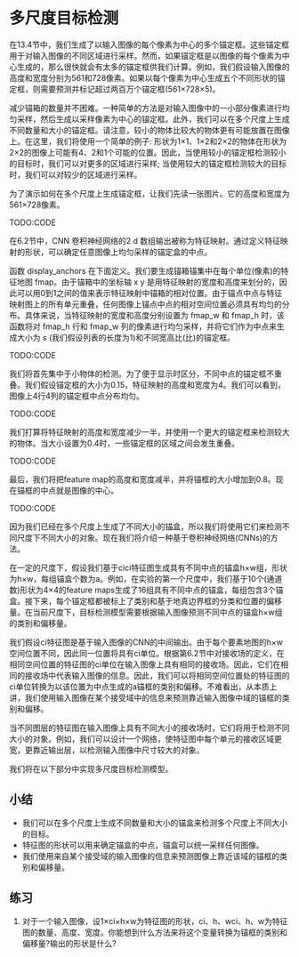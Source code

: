 

<!--
 * @version:
 * @Author:  StevenJokess https://github.com/StevenJokess
 * @Date: 2020-07-30 18:35:09
 * @LastEditors:  StevenJokess https://github.com/StevenJokess
 * @LastEditTime: 2020-09-19 14:47:54
 * @Description:MT, improve
 * @TODO::
 * @Reference:http://preview.d2l.ai/d2l-en/master/chapter_computer-vision/multiscale-object-detection.html
-->

# 多尺度目标检测

在13.4节中，我们生成了以输入图像的每个像素为中心的多个锚定框。这些锚定框用于对输入图像的不同区域进行采样。然而，如果锚定框是以图像的每个像素为中心生成的，那么很快就会有太多的锚定框供我们计算。例如，我们假设输入图像的高度和宽度分别为561和728像素。如果以每个像素为中心生成五个不同形状的锚定框，则需要预测并标记超过两百万个锚定框(561×728×5)。

减少锚箱的数量并不困难。一种简单的方法是对输入图像中的一小部分像素进行均匀采样，然后生成以采样像素为中心的锚定框。此外，我们可以在多个尺度上生成不同数量和大小的锚定框。请注意，较小的物体比较大的物体更有可能放置在图像上。在这里，我们将使用一个简单的例子: 形状为1×1、1×2和2×2的物体在形状为2×2的图像上可能有4、2和1个可能的位置。因此，当使用较小的锚定框检测较小的目标时，我们可以对更多的区域进行采样; 当使用较大的锚定框检测较大的目标时，我们可以对较少的区域进行采样。

为了演示如何在多个尺度上生成锚定框，让我们先读一张图片。它的高度和宽度为561×728像素。

TODO:CODE

在6.2节中，CNN 卷积神经网络的2 d 数组输出被称为特征映射。通过定义特征映射的形状，可以确定任意图像上均匀采样的锚定盒的中点。

函数 display_anchors 在下面定义。我们要生成锚箱锚集中在每个单位(像素)的特征地图 fmap。由于锚箱中的坐标轴 x y 是用特征映射的宽度和高度来划分的，因此可以用0到1之间的值来表示特征映射中锚箱的相对位置。由于锚点中点与特征映射图上的所有单元重叠，任何图像上锚点中点的相对空间位置必须具有均匀的分布。具体来说，当特征映射的宽度和高度分别设置为 fmap_w 和 fmap_h 时，该函数将对 fmap_h 行和 fmap_w 列的像素进行均匀采样，并将它们作为中点来生成大小为 s (我们假设列表的长度为1)和不同宽高比(比)的锚定框。

TODO:CODE

我们将首先集中于小物体的检测。为了便于显示时区分，不同中点的锚定框不重叠。我们假设锚定框的大小为0.15，特征映射的高度和宽度为4。我们可以看到，图像上4行4列的锚定框中点分布均匀。

TODO:CODE

我们打算将特征映射的高度和宽度减少一半，并使用一个更大的锚定框来检测较大的物体。当大小设置为0.4时，一些锚定框的区域之间会发生重叠。

TODO:CODE

最后，我们将把feature map的高度和宽度减半，并将锚框的大小增加到0.8。现在锚框的中点就是图像的中心。

TODO:CODE

因为我们已经在多个尺度上生成了不同大小的锚盒，所以我们将使用它们来检测不同尺度下不同大小的对象。现在我们将介绍一种基于卷积神经网络(CNNs)的方法。

在一定的尺度下，假设我们基于cici特征图生成具有不同中点的锚盒h×w组，形状为h×w，每组锚盒个数为a。例如，在实验的第一个尺度中，我们基于10个(通道数)形状为4×4的feature maps生成了16组具有不同中点的锚盒，每组包含3个锚盒。接下来，每个锚定框都被标上了类别和基于地真边界框的分类和位置的偏移量。在当前尺度下，目标检测模型需要根据输入图像预测不同中点的锚盒h×w组的类别和偏移量。

我们假设ci特征图是基于输入图像的CNN的中间输出。由于每个要素地图的h×w空间位置不同，因此同一位置将具有ci单位。根据第6.2节中对接收场的定义，在相同空间位置的特征图的ci单位在输入图像上具有相同的接收场。因此，它们在相同的接收场中代表输入图像的信息。因此，我们可以将相同空间位置处的特征图的ci单位转换为以该位置为中点生成的a锚框的类别和偏移。不难看出，从本质上讲，我们使用输入图像在某个接受域中的信息来预测靠近输入图像中域的锚框的类别和偏移。

当不同图层的特征图在输入图像上具有不同大小的接收场时，它们将用于检测不同大小的对象。例如，我们可以设计一个网络，使特征图中每个单元的接收区域更宽，更靠近输出层，以检测输入图像中尺寸较大的对象。

我们将在以下部分中实现多尺度目标检测模型。

## 小结

* 我们可以在多个尺度上生成不同数量和大小的锚盒来检测多个尺度上不同大小的目标。
* 特征图的形状可以用来确定锚盒的中点，锚盒可以统一采样任何图像。
* 我们使用来自某个接受域的输入图像的信息来预测图像上靠近该域的锚框的类别和偏移量。

## 练习

1. 对于一个输入图像，设1×ci×h×w为特征图的形状，ci、h、wci、h、w为特征图的数量、高度、宽度。你能想到什么方法来将这个变量转换为锚框的类别和偏移量?输出的形状是什么?
